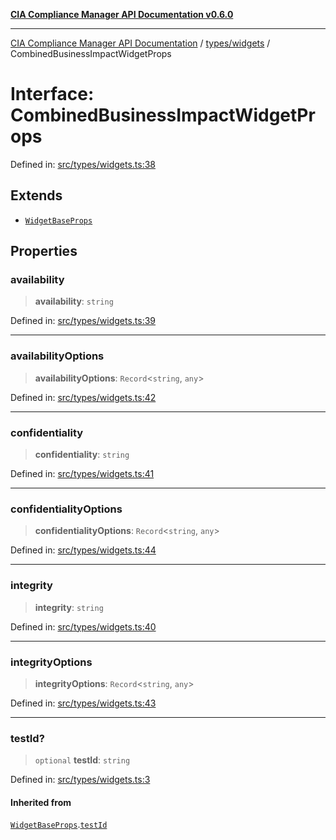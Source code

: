 [**CIA Compliance Manager API Documentation v0.6.0**](../../../README.md)

***

[CIA Compliance Manager API Documentation](../../../modules.md) / [types/widgets](../README.md) / CombinedBusinessImpactWidgetProps

# Interface: CombinedBusinessImpactWidgetProps

Defined in: [src/types/widgets.ts:38](https://github.com/Hack23/cia-compliance-manager/blob/32fe683007dd7fe1aa6b244d2353e60fab4f51de/src/types/widgets.ts#L38)

## Extends

- [`WidgetBaseProps`](WidgetBaseProps.md)

## Properties

### availability

> **availability**: `string`

Defined in: [src/types/widgets.ts:39](https://github.com/Hack23/cia-compliance-manager/blob/32fe683007dd7fe1aa6b244d2353e60fab4f51de/src/types/widgets.ts#L39)

***

### availabilityOptions

> **availabilityOptions**: `Record`\<`string`, `any`\>

Defined in: [src/types/widgets.ts:42](https://github.com/Hack23/cia-compliance-manager/blob/32fe683007dd7fe1aa6b244d2353e60fab4f51de/src/types/widgets.ts#L42)

***

### confidentiality

> **confidentiality**: `string`

Defined in: [src/types/widgets.ts:41](https://github.com/Hack23/cia-compliance-manager/blob/32fe683007dd7fe1aa6b244d2353e60fab4f51de/src/types/widgets.ts#L41)

***

### confidentialityOptions

> **confidentialityOptions**: `Record`\<`string`, `any`\>

Defined in: [src/types/widgets.ts:44](https://github.com/Hack23/cia-compliance-manager/blob/32fe683007dd7fe1aa6b244d2353e60fab4f51de/src/types/widgets.ts#L44)

***

### integrity

> **integrity**: `string`

Defined in: [src/types/widgets.ts:40](https://github.com/Hack23/cia-compliance-manager/blob/32fe683007dd7fe1aa6b244d2353e60fab4f51de/src/types/widgets.ts#L40)

***

### integrityOptions

> **integrityOptions**: `Record`\<`string`, `any`\>

Defined in: [src/types/widgets.ts:43](https://github.com/Hack23/cia-compliance-manager/blob/32fe683007dd7fe1aa6b244d2353e60fab4f51de/src/types/widgets.ts#L43)

***

### testId?

> `optional` **testId**: `string`

Defined in: [src/types/widgets.ts:3](https://github.com/Hack23/cia-compliance-manager/blob/32fe683007dd7fe1aa6b244d2353e60fab4f51de/src/types/widgets.ts#L3)

#### Inherited from

[`WidgetBaseProps`](WidgetBaseProps.md).[`testId`](WidgetBaseProps.md#testid)
